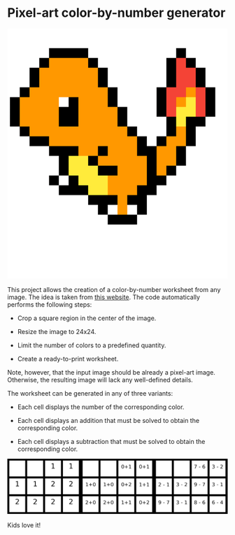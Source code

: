 # Pixel-art color-by-number generator

![Example result](img/color-by-number-generator.gif)

This project allows the creation of a color-by-number worksheet from any image. The idea is taken from [this website](https://www.coloringsquared.com/). The code automatically performs the following steps:

- Crop a square region in the center of the image.

- Resize the image to 24x24.

- Limit the number of colors to a predefined quantity.

- Create a ready-to-print worksheet.

Note, however, that the input image should be already a pixel-art image. Otherwise, the resulting image will lack any well-defined details.

The worksheet can be generated in any of three variants:

- Each cell displays the number of the corresponding color.

- Each cell displays an addition that must be solved to obtain the corresponding color.

- Each cell displays a subtraction that must be solved to obtain the corresponding color.

![Three modes](img/modes.png)

Kids love it!
